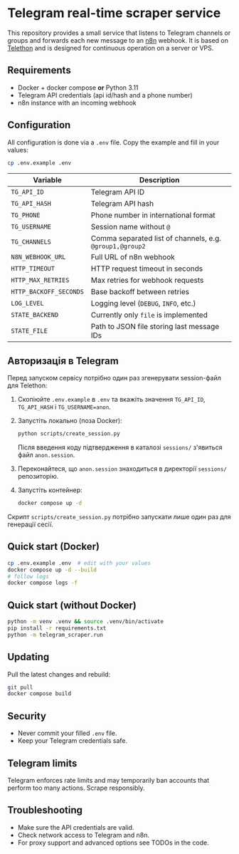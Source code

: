 # Telegram real-time scraper service

This repository provides a small service that listens to Telegram channels or groups and forwards each new message to an [n8n](https://n8n.io) webhook. It is based on [Telethon](https://github.com/LonamiWebs/Telethon) and is designed for continuous operation on a server or VPS.

## Requirements

- Docker + docker compose **or** Python 3.11
- Telegram API credentials (api id/hash and a phone number)
- n8n instance with an incoming webhook

## Configuration

All configuration is done via a `.env` file. Copy the example and fill in your values:

```bash
cp .env.example .env
```

| Variable | Description |
|----------|-------------|
| `TG_API_ID` | Telegram API ID |
| `TG_API_HASH` | Telegram API hash |
| `TG_PHONE` | Phone number in international format |
| `TG_USERNAME` | Session name without `@` |
| `TG_CHANNELS` | Comma separated list of channels, e.g. `@group1,@group2` |
| `N8N_WEBHOOK_URL` | Full URL of n8n webhook |
| `HTTP_TIMEOUT` | HTTP request timeout in seconds |
| `HTTP_MAX_RETRIES` | Max retries for webhook requests |
| `HTTP_BACKOFF_SECONDS` | Base backoff between retries |
| `LOG_LEVEL` | Logging level (`DEBUG`, `INFO`, etc.) |
| `STATE_BACKEND` | Currently only `file` is implemented |
| `STATE_FILE` | Path to JSON file storing last message IDs |

## Авторизація в Telegram

Перед запуском сервісу потрібно один раз згенерувати session-файл для Telethon:

1. Скопіюйте `.env.example` в `.env` та вкажіть значення `TG_API_ID`, `TG_API_HASH` і `TG_USERNAME=anon`.
2. Запустіть локально (поза Docker):

   ```bash
   python scripts/create_session.py
   ```

   Після введення коду підтвердження в каталозі `sessions/` з'явиться файл `anon.session`.
3. Переконайтеся, що `anon.session` знаходиться в директорії `sessions/` репозиторію.
4. Запустіть контейнер:

   ```bash
   docker compose up -d
   ```

Скрипт `scripts/create_session.py` потрібно запускати лише один раз для генерації сесії.

## Quick start (Docker)

```bash
cp .env.example .env  # edit with your values
docker compose up -d --build
# follow logs
docker compose logs -f
```

## Quick start (without Docker)

```bash
python -m venv .venv && source .venv/bin/activate
pip install -r requirements.txt
python -m telegram_scraper.run
```

## Updating

Pull the latest changes and rebuild:

```bash
git pull
docker compose build
```

## Security

- Never commit your filled `.env` file.
- Keep your Telegram credentials safe.

## Telegram limits

Telegram enforces rate limits and may temporarily ban accounts that perform too many actions. Scrape responsibly.

## Troubleshooting

- Make sure the API credentials are valid.
- Check network access to Telegram and n8n.
- For proxy support and advanced options see TODOs in the code.
